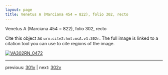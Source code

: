 ```yaml
---
layout: page
title: Venetus A (Marciana 454 = 822), folio 302, recto
---
```


Venetus A (Marciana 454 = 822), folio 302, recto

Cite this object as `urn:cite2:hmt:msA.v1:302r`.  The full image is linked to a citation tool you can use to cite regions of the image.

[![VA302RN_0472](http://www.homermultitext.org/iipsrv?IIIF=/project/homer/pyramidal/deepzoom/hmt/vaimg/2017a/VA302RN_0472.tif/full/800,/0/default.jpg)](http://www.homermultitext.org/ict2/?urn=urn:cite2:hmt:vaimg.2017a:VA302RN_0472) 

---

previous:  [301v](../301v/) | next: [302v](../302v/)